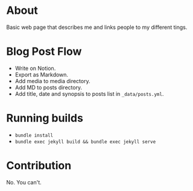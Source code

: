 # About

Basic web page that describes me and links people to my different tings.

# Blog Post Flow

- Write on Notion.
- Export as Markdown.
- Add media to media directory.
- Add MD to posts directory.
- Add title, date and synopsis to posts list in `_data/posts.yml`.

# Running builds
- `bundle install`
- `bundle exec jekyll build && bundle exec jekyll serve`

# Contribution

No. You can't.

